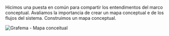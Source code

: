
Hicimos una puesta en común para compartir los entendimentos del marco conceptual.
Avaliamos la importancia de crear un mapa conceptual e de los flujos del sistema.
Construimos un mapa conceptual.

![Grafema - Mapa conceitual](https://github.com/docART/docs/blob/recipe/prototyping/grafemas/Ontologia-flujos.map2.png)
